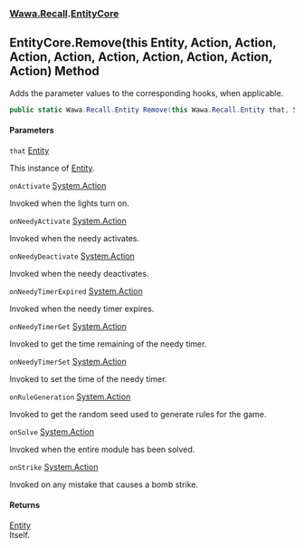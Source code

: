 ### [Wawa.Recall](Wawa.Recall.md 'Wawa.Recall').[EntityCore](EntityCore.md 'Wawa.Recall.EntityCore')

## EntityCore.Remove(this Entity, Action, Action, Action, Action, Action, Action, Action, Action, Action) Method

Adds the parameter values to the corresponding hooks, when applicable.

```csharp
public static Wawa.Recall.Entity Remove(this Wawa.Recall.Entity that, System.Action onActivate=null, System.Action onNeedyActivate=null, System.Action onNeedyDeactivate=null, System.Action onNeedyTimerExpired=null, System.Action onNeedyTimerGet=null, System.Action onNeedyTimerSet=null, System.Action onRuleGeneration=null, System.Action onSolve=null, System.Action onStrike=null);
```
#### Parameters

<a name='Wawa.Recall.EntityCore.Remove(thisWawa.Recall.Entity,System.Action,System.Action,System.Action,System.Action,System.Action,System.Action,System.Action,System.Action,System.Action).that'></a>

`that` [Entity](Entity.md 'Wawa.Recall.Entity')

This instance of [Entity](Entity.md 'Wawa.Recall.Entity').

<a name='Wawa.Recall.EntityCore.Remove(thisWawa.Recall.Entity,System.Action,System.Action,System.Action,System.Action,System.Action,System.Action,System.Action,System.Action,System.Action).onActivate'></a>

`onActivate` [System.Action](https://docs.microsoft.com/en-us/dotnet/api/System.Action 'System.Action')

Invoked when the lights turn on.

<a name='Wawa.Recall.EntityCore.Remove(thisWawa.Recall.Entity,System.Action,System.Action,System.Action,System.Action,System.Action,System.Action,System.Action,System.Action,System.Action).onNeedyActivate'></a>

`onNeedyActivate` [System.Action](https://docs.microsoft.com/en-us/dotnet/api/System.Action 'System.Action')

Invoked when the needy activates.

<a name='Wawa.Recall.EntityCore.Remove(thisWawa.Recall.Entity,System.Action,System.Action,System.Action,System.Action,System.Action,System.Action,System.Action,System.Action,System.Action).onNeedyDeactivate'></a>

`onNeedyDeactivate` [System.Action](https://docs.microsoft.com/en-us/dotnet/api/System.Action 'System.Action')

Invoked when the needy deactivates.

<a name='Wawa.Recall.EntityCore.Remove(thisWawa.Recall.Entity,System.Action,System.Action,System.Action,System.Action,System.Action,System.Action,System.Action,System.Action,System.Action).onNeedyTimerExpired'></a>

`onNeedyTimerExpired` [System.Action](https://docs.microsoft.com/en-us/dotnet/api/System.Action 'System.Action')

Invoked when the needy timer expires.

<a name='Wawa.Recall.EntityCore.Remove(thisWawa.Recall.Entity,System.Action,System.Action,System.Action,System.Action,System.Action,System.Action,System.Action,System.Action,System.Action).onNeedyTimerGet'></a>

`onNeedyTimerGet` [System.Action](https://docs.microsoft.com/en-us/dotnet/api/System.Action 'System.Action')

Invoked to get the time remaining of the needy timer.

<a name='Wawa.Recall.EntityCore.Remove(thisWawa.Recall.Entity,System.Action,System.Action,System.Action,System.Action,System.Action,System.Action,System.Action,System.Action,System.Action).onNeedyTimerSet'></a>

`onNeedyTimerSet` [System.Action](https://docs.microsoft.com/en-us/dotnet/api/System.Action 'System.Action')

Invoked to set the time of the needy timer.

<a name='Wawa.Recall.EntityCore.Remove(thisWawa.Recall.Entity,System.Action,System.Action,System.Action,System.Action,System.Action,System.Action,System.Action,System.Action,System.Action).onRuleGeneration'></a>

`onRuleGeneration` [System.Action](https://docs.microsoft.com/en-us/dotnet/api/System.Action 'System.Action')

Invoked to get the random seed used to generate rules for the game.

<a name='Wawa.Recall.EntityCore.Remove(thisWawa.Recall.Entity,System.Action,System.Action,System.Action,System.Action,System.Action,System.Action,System.Action,System.Action,System.Action).onSolve'></a>

`onSolve` [System.Action](https://docs.microsoft.com/en-us/dotnet/api/System.Action 'System.Action')

Invoked when the entire module has been solved.

<a name='Wawa.Recall.EntityCore.Remove(thisWawa.Recall.Entity,System.Action,System.Action,System.Action,System.Action,System.Action,System.Action,System.Action,System.Action,System.Action).onStrike'></a>

`onStrike` [System.Action](https://docs.microsoft.com/en-us/dotnet/api/System.Action 'System.Action')

Invoked on any mistake that causes a bomb strike.

#### Returns
[Entity](Entity.md 'Wawa.Recall.Entity')  
Itself.